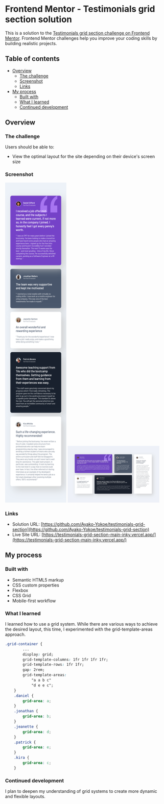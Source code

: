 # Frontend Mentor - Testimonials grid section solution

This is a solution to the [Testimonials grid section challenge on Frontend Mentor](https://www.frontendmentor.io/challenges/testimonials-grid-section-Nnw6J7Un7). Frontend Mentor challenges help you improve your coding skills by building realistic projects.

## Table of contents

- [Overview](#overview)
  - [The challenge](#the-challenge)
  - [Screenshot](#screenshot)
  - [Links](#links)
- [My process](#my-process)
  - [Built with](#built-with)
  - [What I learned](#what-i-learned)
  - [Continued development](#continued-development)

## Overview

### The challenge

Users should be able to:

- View the optimal layout for the site depending on their device's screen size

### Screenshot

<img src="./images/375px.png" alt="375px" width="200" height="auto">
<img src="./images/1440px.jpeg" alt="1440px" width="300" height="auto">

### Links

- Solution URL: [https://github.com/Ayako-Yokoe/testimonials-grid-section](https://github.com/Ayako-Yokoe/testimonials-grid-section)
- Live Site URL: [https://testimonials-grid-section-main-inky.vercel.app/](https://testimonials-grid-section-main-inky.vercel.app/)

## My process

### Built with

- Semantic HTML5 markup
- CSS custom properties
- Flexbox
- CSS Grid
- Mobile-first workflow

### What I learned

I learned how to use a grid system. While there are various ways to achieve the desired layout, this time, I experimented with the grid-template-areas approach.

```css
.grid-container {
        ...
        display: grid;
        grid-template-columns: 1fr 1fr 1fr 1fr;
        grid-template-rows: 1fr 1fr;
        gap: 2rem;
        grid-template-areas:
            "a a b c"
            "d e e c";
    }
    .daniel {
        grid-area: a;
    }
    .jonathan {
        grid-area: b;
    }
    .jeanette {
        grid-area: d;
    }
    .patrick {
        grid-area: e;
    }
    .kira {
        grid-area: c;
    }
```

### Continued development

I plan to deepen my understanding of grid systems to create more dynamic and flexible layouts.
